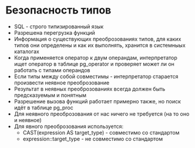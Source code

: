 # Безопасность типов

- SQL - строго типизированный язык
- Разрешена перегрузка функций
- Информация о существующих преоброзованиях типов, для каких типов они определены и как их выполнять,
    хранится в системныых каталогах
- Когда применяется оператор к двум операндам, интерпретатор ищет оператор в таблице pg_operator
    и проверяет может ли он работать с типами операндов
- Если типы между собой совместимы - интерпретатор старается произвести неявное преоброзование
- Результат в неявных преоброзованиях всегда должен быть предсказуемым и понятным
- Разрешение вызова функций работает примерно также, но поиск идёт в таблице pg_proc
- Для неявного преоброзования от нас ничего не требуется (на то оно и неявное)
- Для явного преоброзования используется:
  - CAST(expression AS target_type) - совместимо со стандартом
  - expression::target_type - не совместимо со стандартом

